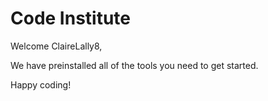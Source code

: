 # Code Institute

Welcome ClaireLally8,

We have preinstalled all of the tools you need to get started.

Happy coding!